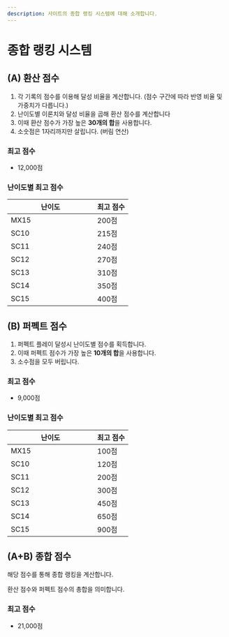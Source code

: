 ```yaml
---
description: 사이트의 종합 랭킹 시스템에 대해 소개합니다.
---
```


# 종합 랭킹 시스템

## **(A) 환산 점수**

1. 각 기록의 점수를 이용해 달성 비율을 계산합니다. (점수 구간에 따라 반영 비율 및 가중치가 다릅니다.)
2. 난이도별 이론치와 달성 비율을 곱해 환산 점수를 계산합니다
3. 이때 환산 점수가 가장 높은 **30개의 합**을 사용합니다.
4. 소숫점은 1자리까지만 살립니다. (버림 연산)

### 최고 점수

* 12,000점

### **난이도별 최고 점수**

<table><thead><tr><th width="182">난이도</th><th>최고 점수</th></tr></thead><tbody><tr><td>MX15</td><td>200점</td></tr><tr><td>SC10</td><td>215점</td></tr><tr><td>SC11</td><td>240점</td></tr><tr><td>SC12</td><td>270점</td></tr><tr><td>SC13</td><td>310점</td></tr><tr><td>SC14</td><td>350점</td></tr><tr><td>SC15</td><td>400점</td></tr></tbody></table>

## **(B) 퍼펙트 점수**

1. 퍼펙트 플레이 달성시 난이도별 점수를 획득합니다.
2. 이때 퍼펙트 점수가 가장 높은 **10개의 합**을 사용합니다.
3. 소수점을 모두 버립니다.

### 최고 점수

* 9,000점

### **난이도별 최고 점수**

<table><thead><tr><th width="182">난이도</th><th>최고 점수</th></tr></thead><tbody><tr><td>MX15</td><td>100점</td></tr><tr><td>SC10</td><td>120점</td></tr><tr><td>SC11</td><td>200점</td></tr><tr><td>SC12</td><td>300점</td></tr><tr><td>SC13</td><td>450점</td></tr><tr><td>SC14</td><td>650점</td></tr><tr><td>SC15</td><td>900점</td></tr></tbody></table>

## **(A+B) 종합 점수**

해당 점수를 통해 종합 랭킹을 계산합니다.

환산 점수와 퍼펙트 점수의 총합을 의미합니다.

### 최고 점수

* 21,000점
